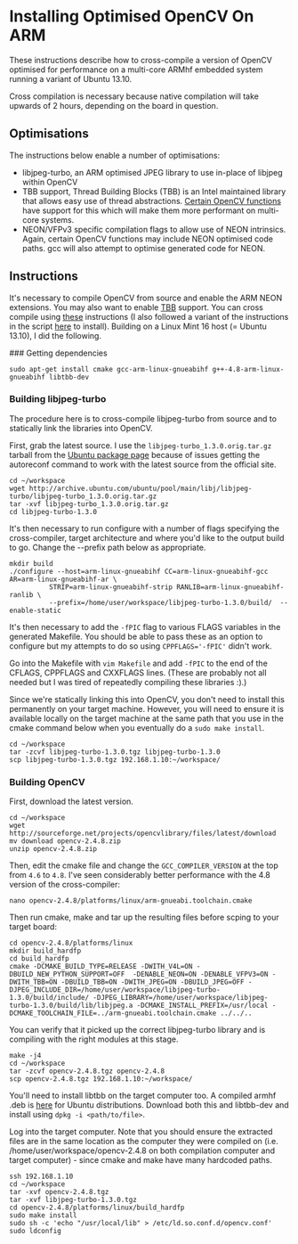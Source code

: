Installing Optimised OpenCV On ARM
==================================

These instructions describe how to cross-compile a version of OpenCV optimised for performance on a multi-core ARMhf embedded system running a variant of Ubuntu 13.10.

Cross compilation is necessary because native compilation will take upwards of 2 hours, depending on the board in question.


Optimisations
-------------
The instructions below enable a number of optimisations:
+ libjpeg-turbo, an ARM optimised JPEG library to use in-place of libjpeg within OpenCV
+ TBB support, Thread Building Blocks (TBB) is an Intel maintained library that allows easy use of thread abstractions. [Certain OpenCV functions][opencv-libtbb] have support for this which will make them more performant on multi-core systems.
+ NEON/VFPv3 specific compilation flags to allow use of NEON intrinsics. Again, certain OpenCV functions may include NEON optimised code paths. gcc will also attempt to optimise generated code for NEON.

Instructions
------------
It's necessary to compile OpenCV from source and enable the ARM NEON extensions. You may also want to enable [TBB][tbb] support. You can cross compile using [these][2] instructions (I also followed a variant of the instructions in the script [here][3] to install). Building on a Linux Mint 16 host (= Ubuntu 13.10), I did the following.

### Getting dependencies
```
sudo apt-get install cmake gcc-arm-linux-gnueabihf g++-4.8-arm-linux-gnueabihf libtbb-dev
```

### Building libjpeg-turbo
The procedure here is to cross-compile libjpeg-turbo from source and to statically link the libraries into OpenCV. 

First, grab the latest source. I use the `libjpeg-turbo_1.3.0.orig.tar.gz` tarball from the [Ubuntu package page][libjpeg-turbo8] because of issues getting the autoreconf command to work with the latest source from the official site.

```
cd ~/workspace
wget http://archive.ubuntu.com/ubuntu/pool/main/libj/libjpeg-turbo/libjpeg-turbo_1.3.0.orig.tar.gz
tar -xvf libjpeg-turbo_1.3.0.orig.tar.gz
cd libjpeg-turbo-1.3.0
```

It's then necessary to run configure with a number of flags specifying the cross-compiler, target architecture and where you'd like to the output build to go. Change the --prefix path below as appropriate.
```
mkdir build
./configure --host=arm-linux-gnueabihf CC=arm-linux-gnueabihf-gcc AR=arm-linux-gnueabihf-ar \
          STRIP=arm-linux-gnueabihf-strip RANLIB=arm-linux-gnueabihf-ranlib \
          --prefix=/home/user/workspace/libjpeg-turbo-1.3.0/build/  --enable-static
```

It's then necessary to add the `-fPIC` flag to various FLAGS variables in the generated Makefile. You should be able to pass these as an option to configure but my attempts to do so using `CPPFLAGS='-fPIC'` didn't work.

Go into the Makefile with `vim Makefile` and add `-fPIC` to the end of the CFLAGS, CPPFLAGS and CXXFLAGS lines. (These are probably not all needed but I was tired of repeatedly compiling these libraries :).)

Since we're statically linking this into OpenCV, you don't need to install this permanently on your target machine. However, you will need to ensure it is available locally on the target machine at the same path that you use in the cmake command below when you eventually do a `sudo make install`. 

```
cd ~/workspace
tar -zcvf libjpeg-turbo-1.3.0.tgz libjpeg-turbo-1.3.0
scp libjpeg-turbo-1.3.0.tgz 192.168.1.10:~/workspace/
```

### Building OpenCV

First, download the latest version.
```
cd ~/workspace
wget http://sourceforge.net/projects/opencvlibrary/files/latest/download
mv download opencv-2.4.8.zip
unzip opencv-2.4.8.zip
```

Then, edit the cmake file and change the `GCC_COMPILER_VERSION` at the top from `4.6` to `4.8`. I've seen considerably better performance with the 4.8 version of the cross-compiler:
```
nano opencv-2.4.8/platforms/linux/arm-gnueabi.toolchain.cmake
```

Then run cmake, make and tar up the resulting files before scping to your target board:
```
cd opencv-2.4.8/platforms/linux
mkdir build_hardfp
cd build_hardfp
cmake -DCMAKE_BUILD_TYPE=RELEASE -DWITH_V4L=ON -DBUILD_NEW_PYTHON_SUPPORT=OFF  -DENABLE_NEON=ON -DENABLE_VFPV3=ON -DWITH_TBB=ON -DBUILD_TBB=ON -DWITH_JPEG=ON -DBUILD_JPEG=OFF -DJPEG_INCLUDE_DIR=/home/user/workspace/libjpeg-turbo-1.3.0/build/include/ -DJPEG_LIBRARY=/home/user/workspace/libjpeg-turbo-1.3.0/build/lib/libjpeg.a -DCMAKE_INSTALL_PREFIX=/usr/local -DCMAKE_TOOLCHAIN_FILE=../arm-gnueabi.toolchain.cmake ../../..
```
You can verify that it picked up the correct libjpeg-turbo library and is compiling with the right modules at this stage.

```
make -j4
cd ~/workspace
tar -zcvf opencv-2.4.8.tgz opencv-2.4.8
scp opencv-2.4.8.tgz 192.168.1.10:~/workspace/
```

You'll need to install libtbb on the target computer too. A compiled armhf .deb is [here][libtbb] for Ubuntu distributions. Download both this and libtbb-dev and install using `dpkg -i <path/to/file>`.

Log into the target computer. Note that you should ensure the extracted files are in the same location as the computer they were compiled on (i.e. /home/user/workspace/opencv-2.4.8 on both compilation computer and target computer) - since cmake and make have many hardcoded paths.

```
ssh 192.168.1.10
cd ~/workspace
tar -xvf opencv-2.4.8.tgz
tar -xvf libjpeg-turbo-1.3.0.tgz
cd opencv-2.4.8/platforms/linux/build_hardfp
sudo make install
sudo sh -c 'echo "/usr/local/lib" > /etc/ld.so.conf.d/opencv.conf'
sudo ldconfig
```

[1]: http://docs.opencv.org/doc/tutorials/introduction/linux_install/linux_install.html
[2]: http://docs.opencv.org/doc/tutorials/introduction/crosscompilation/arm_crosscompile_with_cmake.html
[3]: https://help.ubuntu.com/community/OpenCV
[tbb]: https://www.threadingbuildingblocks.org/
[libtbb]: https://launchpad.net/ubuntu/saucy/armhf/libtbb2
[opencv-libtbb]: http://experienceopencv.blogspot.com/2011/07/parallelizing-loops-with-intel-thread.html
[libjpeg-turbo8]: http://packages.ubuntu.com/saucy/libjpeg-turbo8